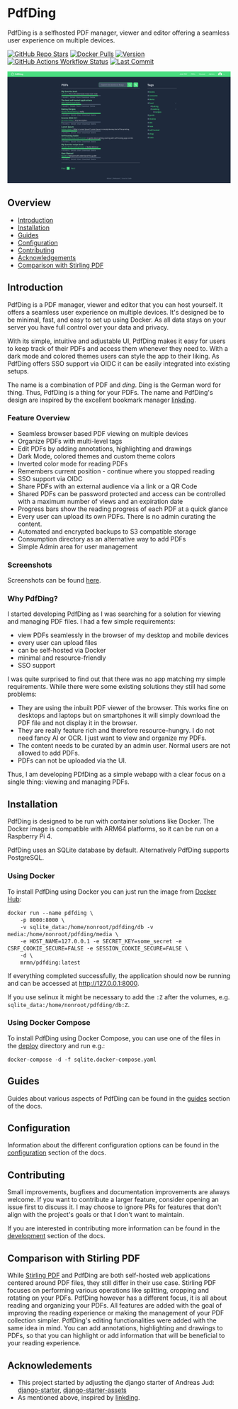 # PdfDing
PdfDing is a selfhosted PDF manager, viewer and editor offering a seamless user experience on multiple devices.

[![GitHub Repo Stars](https://img.shields.io/github/stars/mrmn2/PdfDing?style=flat&logo=github)](https://github.com/mrmn2/PdfDing)
[![Docker Pulls](https://img.shields.io/docker/pulls/mrmn/pdfding?style=flat&logo=docker&logoColor=white)](https://hub.docker.com/r/mrmn/pdfding)
[![Version](https://img.shields.io/github/v/release/mrmn2/PdfDing?style=flat&label=version)](https://github.com/mrmn2/PdfDing/releases)
[![GitHub Actions Workflow Status](https://img.shields.io/github/actions/workflow/status/mrmn2/PdfDing/test.yaml?style=flat&logo=github&label=ci)](https://github.com/mrmn2/PdfDing/actions)
[![Last Commit](https://img.shields.io/github/last-commit/mrmn2/PdfDing?style=flat&logo=github)](https://github.com/mrmn2/PdfDing/commits/master/)

![](https://github.com/mrmn2/PdfDing-Screenshots/blob/master/screenshots/pdf_overview_dark_green.png)

## Overview
- [Introduction](#introduction)
- [Installation](#installation)
- [Guides](#guides)
- [Configuration](#configuration)
- [Contributing](#contributing)
- [Acknowledgements](#acknowledements)
- [Comparison with Stirling PDF](#comparison-with-stirling-pdf)

## Introduction
PdfDing is a PDF manager, viewer and editor that you can host yourself. It offers a seamless user experience on multiple
devices. It's designed be to be minimal, fast, and easy to set up using Docker. As all data stays on your server
you have full control over your data and privacy.

With its simple, intuitive and adjustable UI, PdfDing makes it easy for users to keep track of their PDFs
and access them whenever they need to. With a dark mode and colored themes users can style the app to
their liking. As PdfDing offers SSO support via OIDC it can be easily integrated into existing setups.

The name is a combination of PDF and *ding*. Ding is the German word for thing. Thus, PdfDing is a thing for
your PDFs. The name and PdfDing's design are inspired by the excellent bookmark manager
[linkding](https://github.com/sissbruecker/linkding).


### Feature Overview
* Seamless browser based PDF viewing on multiple devices
* Organize PDFs with multi-level tags
* Edit PDFs by adding annotations, highlighting and drawings
* Dark Mode, colored themes and custom theme colors
* Inverted color mode for reading PDFs
* Remembers current position - continue where you stopped reading
* SSO support via OIDC
* Share PDFs with an external audience via a link or a QR Code
* Shared PDFs can be password protected and access can be controlled with a maximum number of views and an expiration date
* Progress bars show the reading progress of each PDF at a quick glance
* Every user can upload its own PDFs. There is no admin curating the content.
* Automated and encrypted backups to S3 compatible storage
* Consumption directory as an alternative way to add PDFs
* Simple Admin area for user management

### Screenshots
Screenshots can be found [here](https://github.com/mrmn2/PdfDing/blob/master/docs/screenshots.md).

### Why PdfDing?
I started developing PdfDing as I was searching for a solution for viewing and managing PDF files.
I had a few simple requirements:

* view PDFs seamlessly in the browser of my desktop and mobile devices
* every user can upload files
* can be self-hosted via Docker
* minimal and resource-friendly
* SSO support

I was quite surprised to find out that there was no app matching my simple requirements. While there
were some existing solutions they still had some problems:

* They are using the inbuilt PDF viewer of the browser. This works fine on desktops and laptops but on smartphones
  it will simply download the PDF file and not display it in the browser.
* They are really feature rich and therefore resource-hungry. I do not need fancy AI or OCR. I just want
  to view and organize my PDFs.
* The content needs to be curated by an admin user. Normal users are not allowed to add PDFs.
* PDFs can not be uploaded via the UI.

Thus, I am developing PDfDing as a simple webapp with a clear focus on a single thing: viewing and managing PDFs.

## Installation
PdfDing is designed to be run with container solutions like Docker. The Docker image is compatible with ARM64 platforms,
so it can be run on a Raspberry Pi 4.

PdfDing uses an SQLite database by default. Alternatively PdfDing supports PostgreSQL.

### Using Docker
To install PdfDing using Docker you can just run the image from [Docker Hub](https://hub.docker.com/r/mrmn/pdfding):

```
docker run --name pdfding \
    -p 8000:8000 \
    -v sqlite_data:/home/nonroot/pdfding/db -v media:/home/nonroot/pdfding/media \
    -e HOST_NAME=127.0.0.1 -e SECRET_KEY=some_secret -e CSRF_COOKIE_SECURE=FALSE -e SESSION_COOKIE_SECURE=FALSE \
    -d \
    mrmn/pdfding:latest
```

If everything completed successfully, the application should now be running
and can be accessed at http://127.0.0.1:8000.

If you use selinux it might be necessary to add the `:Z` after the volumes, e.g.
`sqlite_data:/home/nonroot/pdfding/db:Z`.

### Using Docker Compose
To install PdfDing using Docker Compose, you can use one of the files in the
[deploy](https://github.com/mrmn2/PdfDing/tree/master/deploy) directory and run e.g.:

```
docker-compose -d -f sqlite.docker-compose.yaml
```

## Guides
Guides about various aspects of PdfDing can be found in the
[guides](https://github.com/mrmn2/PdfDing/blob/master/docs/guides.md) section of the docs.

## Configuration
Information about the different configuration options can be found in the
[configuration](https://github.com/mrmn2/PdfDing/blob/master/docs/configuration.md) section of the docs.

## Contributing
Small improvements, bugfixes and documentation improvements are always welcome.
If you want to contribute a larger feature, consider opening an issue first to
discuss it. I may choose to ignore PRs for features that don't align with the
project's goals or that I don't want to maintain.

If you are interested in contributing more information can be found in the
[development](https://github.com/mrmn2/PdfDing/blob/master/docs/development.md) section of the docs.

## Comparison with Stirling PDF
While [Stirling PDF](https://github.com/Stirling-Tools/Stirling-PDF) and PdfDing are both self-hosted web
applications centered around PDF files, they still differ in their use case. Stirling PDF focuses on
performing various operations like splitting, cropping and rotating on your PDFs. PdfDing however has a
different focus, it is all about reading and organizing your PDFs. All features are added with the goal of
improving the reading experience or making the management of your PDF collection simpler. PdfDing's editing
functionalities were added with the same idea in mind. You can add annotations, highlighting and drawings to
PDFs, so that you can highlight or add information that will be beneficial to your reading experience.

## Acknowledements
* This project started by adjusting the django starter of Andreas Jud: [django-starter](https://github.com/andyjud/django-starter), [django-starter-assets](https://github.com/andyjud/django-starter-assets)
* As mentioned above, inspired by [linkding](https://github.com/sissbruecker/linkding).
